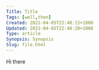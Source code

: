 ```yaml
---
Title: Title
Tags: [well,then]
Created: 2022-04-05T22:48:15+1000
Updated: 2022-04-05T22:48:20+1000
Type: article
Synopsis: Synopsis
Slug: file.html
---
```

Hi there
